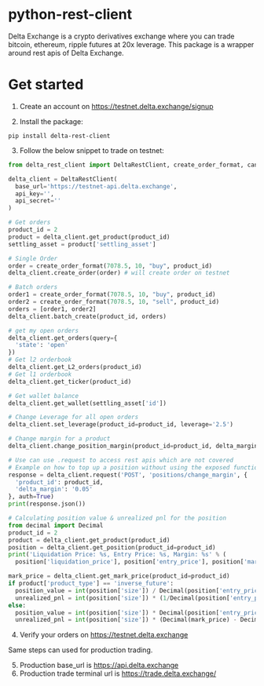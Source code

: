 # python-rest-client

Delta Exchange is a crypto derivatives exchange where you can trade bitcoin, ethereum, ripple futures at 20x leverage. This package is a wrapper around rest apis of Delta Exchange.

# Get started

1. Create an account on https://testnet.delta.exchange/signup

2. Install the package:

```
pip install delta-rest-client
```

3. Follow the below snippet to trade on testnet:

```python
from delta_rest_client import DeltaRestClient, create_order_format, cancel_order_format, round_by_tick_size

delta_client = DeltaRestClient(
  base_url='https://testnet-api.delta.exchange',
  api_key='',
  api_secret=''
)

# Get orders
product_id = 2
product = delta_client.get_product(product_id)
settling_asset = product['settling_asset']

# Single Order
order = create_order_format(7078.5, 10, "buy", product_id)
delta_client.create_order(order) # will create order on testnet

# Batch orders
order1 = create_order_format(7078.5, 10, "buy", product_id)
order2 = create_order_format(7078.5, 10, "sell", product_id)
orders = [order1, order2]
delta_client.batch_create(product_id, orders)

# get my open orders
delta_client.get_orders(query={
  'state': 'open'
})
# Get l2 orderbook
delta_client.get_L2_orders(product_id)
# Get l1 orderbook
delta_client.get_ticker(product_id)

# Get wallet balance
delta_client.get_wallet(settling_asset['id'])

# Change Leverage for all open orders
delta_client.set_leverage(product_id=product_id, leverage='2.5')

# Change margin for a product
delta_client.change_position_margin(product_id=product_id, delta_margin='0.05')

# Use can use .request to access rest apis which are not covered
# Example on how to top up a position without using the exposed function
response = delta_client.request('POST', 'positions/change_margin', {
  'product_id': product_id,
  'delta_margin': '0.05'
}, auth=True)
print(response.json())

# Calculating position value & unrealized pnl for the position
from decimal import Decimal
product_id = 2
product = delta_client.get_product(product_id)
position = delta_client.get_position(product_id=product_id)
print('Liquidation Price: %s, Entry Price: %s, Margin: %s' % (
  position['liquidation_price'], position['entry_price'], position['margin']))

mark_price = delta_client.get_mark_price(product_id=product_id)
if product['product_type'] == 'inverse_future':
  position_value = int(position['size']) / Decimal(position['entry_price'])
  unrealized_pnl = int(position['size']) * (1/Decimal(position['entry_price']) - 1/Decimal(mark_price))
else:
  position_value = int(position['size']) * Decimal(position['entry_price'])
  unrealized_pnl = int(position['size']) * (Decimal(mark_price) - Decimal(position['entry_price']))
```

4. Verify your orders on https://testnet.delta.exchange

Same steps can used for production trading.

5. Production base_url is https://api.delta.exchange
6. Production trade terminal url is https://trade.delta.exchange/
